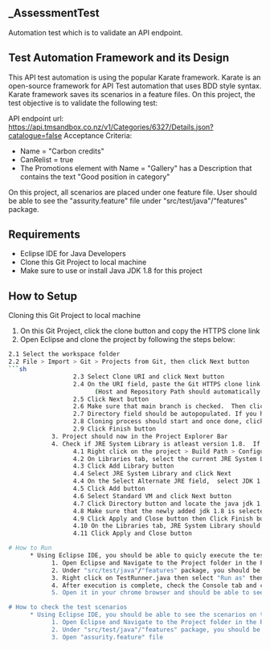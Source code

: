 ## _AssessmentTest
Automation test which is to validate an API endpoint.

## Test Automation Framework and its Design
This API test automation is using the popular Karate framework. Karate is an open-source framework for API Test automation that uses BDD style syntax.  
Karate framework saves its scenarios in a feature files.  On this project, the test objective is to validate the following test:

API endpoint url: https://api.tmsandbox.co.nz/v1/Categories/6327/Details.json?catalogue=false
Acceptance Criteria:
- Name = "Carbon credits"
- CanRelist = true
- The Promotions element with Name = "Gallery" has a Description that contains the text "Good position in category"
      
On this project, all scenarios are placed under one feature file. 
User should be able to see the "assurity.feature" file under "src/test/java"/"features" package.

## Requirements
- Eclipse IDE for Java Developers
- Clone this Git Project to local machine
- Make sure to use or install Java JDK 1.8 for this project

## How to Setup
Cloning this Git Project to local machine
1. On this Git Project, click the clone button and copy the HTTPS clone link
2. Open Eclipse and clone the project by following the steps below:
```sh
2.1 Select the workspace folder
2.2 File > Import > Git > Projects from Git, then click Next button
```sh
                  2.3 Select Clone URI and click Next button
                  2.4 On the URI field, paste the Git HTTPS clone link from step 1.
                        (Host and Repository Path should automatically populated after filling the URI field.)
                  2.5 Click Next button
                  2.6 Make sure that main branch is checked.  Then click Next button
                  2.7 Directory field should be autopopulated. If you have to use different parent folder, then change and click Next button
                  2.8 Cloning process should start and once done, click Next button
                  2.9 Click Finish button
            3. Project should now in the Project Explorer Bar
            4. Check if JRE System Library is atleast version 1.8.  If not, do the steps below:
                  4.1 Right click on the project > Build Path > Configure Build Path
                  4.2 On Libraries tab, select the current JRE System Library and click Remove button
                  4.3 Click Add Library button
                  4.4 Select JRE System Library and click Next
                  4.4 On the Select Alternate JRE field,  select JDK 1.8.... If not available, click Installed JREs
                  4.5 Click Add button
                  4.6 Select Standard VM and click Next button
                  4.7 Click Directory button and locate the java jdk 1.8 folder then click Finish button
                  4.8 Make sure that the newly added jdk 1.8 is selected as the new JRE
                  4.9 Click Apply and Close button then Click Finish button
                  4.10 On the Libraries tab, JRE System Library should now indicate jdk 1.8
                  4.11 Click Apply and Close button

# How to Run
      * Using Eclipse IDE, you should be able to quicly execute the test execution.
            1. Open Eclipse and Navigate to the Project folder in the Project Explorer
            2. Under "src/test/java"/"features" package, you should be able to see TestRunner.java
            3. Right click on TestRunner.java then select "Run as" then select "JUnit Test"
            4. After execution is complete, check the Console tab and copy the HTML link report.  It's usually indicated in the last line.
            5. Open it in your chrome browser and should be able to see the detailed test execution report.

# How to check the test scenarios
      * Using Eclipse IDE, you should be able to see the scenarios on this project.
            1. Open Eclipse and Navigate to the Project folder in the Project Explorer
            2. Under "src/test/java"/"features" package, you should be able to see "assurity.feature" file
            3. Open "assurity.feature" file 
                  
